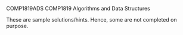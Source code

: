 COMP1819ADS COMP1819 Algorithms and Data Structures

These are sample solutions/hints. Hence, some are not completed on purpose.
